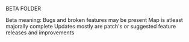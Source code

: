 BETA FOLDER

Beta meaning:
Bugs and broken features may be present
Map is atleast majorally complete
Updates mostly are patch's or suggested feature releases and improvements